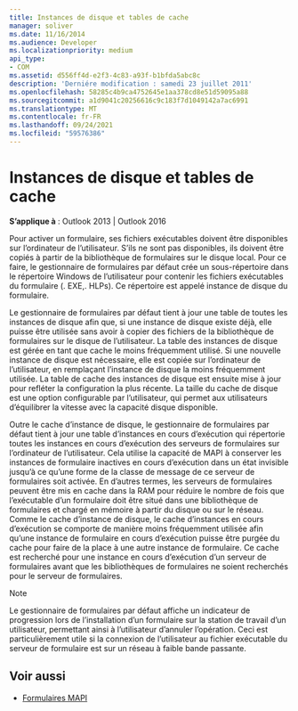 ```yaml
---
title: Instances de disque et tables de cache
manager: soliver
ms.date: 11/16/2014
ms.audience: Developer
ms.localizationpriority: medium
api_type:
- COM
ms.assetid: d556ff4d-e2f3-4c83-a93f-b1bfda5abc8c
description: 'Derniére modification : samedi 23 juillet 2011'
ms.openlocfilehash: 58285c4b9ca4752645e1aa378cd8e51d59095a88
ms.sourcegitcommit: a1d9041c20256616c9c183f7d1049142a7ac6991
ms.translationtype: MT
ms.contentlocale: fr-FR
ms.lasthandoff: 09/24/2021
ms.locfileid: "59576386"
---
```

# <a name="disk-instances-and-cache-tables"></a>Instances de disque et tables de cache

**S’applique à** : Outlook 2013 | Outlook 2016 
  
Pour activer un formulaire, ses fichiers exécutables doivent être disponibles sur l’ordinateur de l’utilisateur. S’ils ne sont pas disponibles, ils doivent être copiés à partir de la bibliothèque de formulaires sur le disque local. Pour ce faire, le gestionnaire de formulaires par défaut crée un sous-répertoire dans le répertoire Windows de l’utilisateur pour contenir les fichiers exécutables du formulaire (. EXE,. HLPs). Ce répertoire est appelé instance de disque du formulaire.
  
Le gestionnaire de formulaires par défaut tient à jour une table de toutes les instances de disque afin que, si une instance de disque existe déjà, elle puisse être utilisée sans avoir à copier des fichiers de la bibliothèque de formulaires sur le disque de l’utilisateur. La table des instances de disque est gérée en tant que cache le moins fréquemment utilisé. Si une nouvelle instance de disque est nécessaire, elle est copiée sur l’ordinateur de l’utilisateur, en remplaçant l’instance de disque la moins fréquemment utilisée. La table de cache des instances de disque est ensuite mise à jour pour refléter la configuration la plus récente. La taille du cache de disque est une option configurable par l’utilisateur, qui permet aux utilisateurs d’équilibrer la vitesse avec la capacité disque disponible.
  
Outre le cache d’instance de disque, le gestionnaire de formulaires par défaut tient à jour une table d’instances en cours d’exécution qui répertorie toutes les instances en cours d’exécution des serveurs de formulaires sur l’ordinateur de l’utilisateur. Cela utilise la capacité de MAPI à conserver les instances de formulaire inactives en cours d’exécution dans un état invisible jusqu’à ce qu’une forme de la classe de message de ce serveur de formulaires soit activée. En d’autres termes, les serveurs de formulaires peuvent être mis en cache dans la RAM pour réduire le nombre de fois que l’exécutable d’un formulaire doit être situé dans une bibliothèque de formulaires et chargé en mémoire à partir du disque ou sur le réseau. Comme le cache d’instance de disque, le cache d’instances en cours d’exécution se comporte de manière moins fréquemment utilisée afin qu’une instance de formulaire en cours d’exécution puisse être purgée du cache pour faire de la place à une autre instance de formulaire. Ce cache est recherché pour une instance en cours d’exécution d’un serveur de formulaires avant que les bibliothèques de formulaires ne soient recherchés pour le serveur de formulaires.
  
> [!NOTE]
> Le gestionnaire de formulaires par défaut affiche un indicateur de progression lors de l’installation d’un formulaire sur la station de travail d’un utilisateur, permettant ainsi à l’utilisateur d’annuler l’opération. Ceci est particulièrement utile si la connexion de l’utilisateur au fichier exécutable du serveur de formulaire est sur un réseau à faible bande passante. 
  
## <a name="see-also"></a>Voir aussi

- [Formulaires MAPI](mapi-forms.md)

